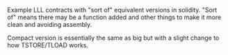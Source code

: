 Example LLL contracts with "sort of" equivalent versions in solidity. "Sort of" means there may be a function added and other things to make it more clean and avoiding assembly.

Compact version is essentially the same as big but with a slight change to how TSTORE/TLOAD works.